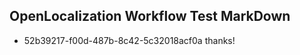 ## OpenLocalization Workflow Test MarkDown
* 52b39217-f00d-487b-8c42-5c32018acf0a thanks!

<!--HONumber=Aug16_HO1-->


